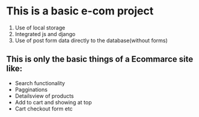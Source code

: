 # This is a basic e-com project 

1. Use of local storage
2. Integrated js and django
3. Use of post form data directly to the database(without forms)

 ## This is only the basic things of a Ecommarce site like:
 * Search functionality
 * Pagginations
 * Detailsview of products
 * Add to cart and showing at top
 * Cart checkout form  etc

